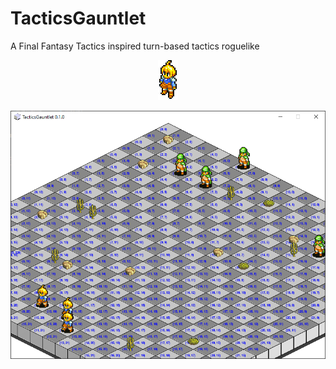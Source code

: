 # TacticsGauntlet
A Final Fantasy Tactics inspired turn-based tactics roguelike

<p align="center">
  <img src="assets/characters/marche_walk_0.png">
</p>
<p align="center">
  <img src="assets/external/screenshot_01.png">
</p>